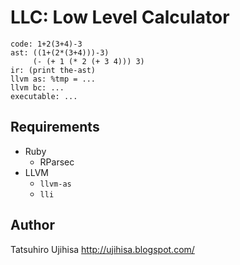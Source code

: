 # LLC: Low Level Calculator

    code: 1+2(3+4)-3
    ast: ((1+(2*(3+4)))-3)
         (- (+ 1 (* 2 (+ 3 4))) 3)
    ir: (print the-ast)
    llvm as: %tmp = ...
    llvm bc: ...
    executable: ...

## Requirements

* Ruby
  * RParsec
* LLVM
  * `llvm-as`
  * `lli`

## Author

Tatsuhiro Ujihisa
<http://ujihisa.blogspot.com/>
